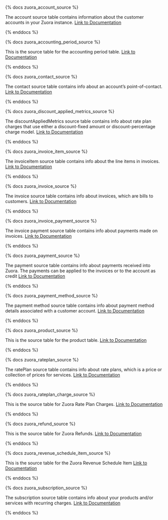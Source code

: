 {% docs zuora_account_source %}

The account source table contains information about the customer accounts in your Zuora instance. [Link to Documentation](https://www.stitchdata.com/docs/integrations/saas/zuora#account)

{% enddocs %}

{% docs zuora_accounting_period_source %}

This is the source table for the accounting period table. [Link to Documentation](https://knowledgecenter.zuora.com/Developer_Platform/API/G_SOAP_API/E1_SOAP_API_Object_Reference/AccountingPeriod)

{% enddocs %}

{% docs zuora_contact_source %}

The contact source table contains info about an account’s point-of-contact. [Link to Documentation](https://www.stitchdata.com/docs/integrations/saas/zuora#contact)

{% enddocs %}


{% docs zuora_discount_applied_metrics_source %}

The discountAppliedMetrics source table contains info about rate plan charges that use either a discount-fixed amount or discount-percentage charge model. [Link to Documentation](https://www.stitchdata.com/docs/integrations/saas/zuora#discountappliedmetrics)

{% enddocs %}

{% docs zuora_invoice_item_source %}

The invoiceItem source table contains info about the line items in invoices. [Link to Documentation](https://www.stitchdata.com/docs/integrations/saas/zuora#invoiceitem)

{% enddocs %}

{% docs zuora_invoice_source %}

The invoice source table contains info about invoices, which are bills to customers. [Link to Documentation](https://www.stitchdata.com/docs/integrations/saas/zuora#invoice)

{% enddocs %}

{% docs zuora_invoice_payment_source %}

The invoice payment source table contains info about payments made on invoices. [Link to Documentation](https://knowledgecenter.zuora.com/Developer_Platform/API/G_SOAP_API/E1_SOAP_API_Object_Reference/InvoicePayment)

{% enddocs %}

{% docs zuora_payment_source %}

The payment source table contains info about payments received into Zuora. The payments can be applied to the invoices or to the account as credit [Link to Documentation](https://knowledgecenter.zuora.com/Zuora_Central_Platform/API/G_SOAP_API/E1_SOAP_API_Object_Reference/Payment_object)

{% enddocs %}

{% docs zuora_payment_method_source %}

The payment method source table contains info about payment method details associated with a customer account. [Link to Documentation](https://knowledgecenter.zuora.com/Central_Platform/API/G_SOAP_API/E1_SOAP_API_Object_Reference/PaymentMethod)

{% enddocs %}

{% docs zuora_product_source %}

This is the source table for the product table. [Link to Documentation](https://knowledgecenter.zuora.com/Developer_Platform/API/G_SOAP_API/E1_SOAP_API_Object_Reference/Product)

{% enddocs %}

{% docs zuora_rateplan_source %}

The ratePlan source table contains info about rate plans, which is a price or collection of prices for services. [Link to Documentation](https://www.stitchdata.com/docs/integrations/saas/zuora#rateplan)

{% enddocs %}

{% docs zuora_rateplan_charge_source %}

This is the source table for Zuora Rate Plan Charges. [Link to Documentation](https://knowledgecenter.zuora.com/DC_Developers/G_SOAP_API/E1_SOAP_API_Object_Reference/RatePlanCharge)

{% enddocs %}

{% docs zuora_refund_source %}

This is the source table for Zuora Refunds. [Link to Documentation](https://knowledgecenter.zuora.com/DC_Developers/G_SOAP_API/E1_SOAP_API_Object_Reference/Refund)

{% enddocs %}

{% docs zuora_revenue_schedule_item_source %}

This is the source table for the Zuora Revenue Schedule Item [Link to Documentation](https://knowledgecenter.zuora.com/Zuora_Central/Reporting_and_Analytics/D_Data_Sources_and_Exports/C_Data_Source_Reference/Revenue_Schedule_Item_Data_Source)

{% enddocs %}

{% docs zuora_subscription_source %}

The subscription source table contains info about your products and/or services with recurring charges.
[Link to Documentation](https://www.stitchdata.com/docs/integrations/saas/zuora#subscription)

{% enddocs %}
